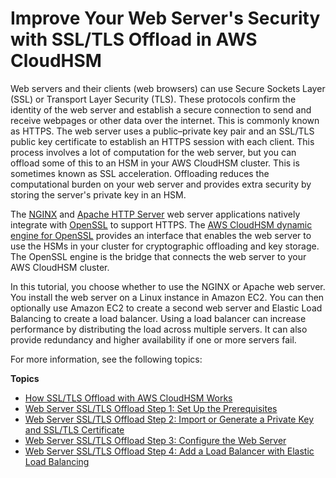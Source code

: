 # Improve Your Web Server's Security with SSL/TLS Offload in AWS CloudHSM<a name="ssl-offload"></a>

Web servers and their clients \(web browsers\) can use Secure Sockets Layer \(SSL\) or Transport Layer Security \(TLS\)\. These protocols confirm the identity of the web server and establish a secure connection to send and receive webpages or other data over the internet\. This is commonly known as HTTPS\. The web server uses a public–private key pair and an SSL/TLS public key certificate to establish an HTTPS session with each client\. This process involves a lot of computation for the web server, but you can offload some of this to an HSM in your AWS CloudHSM cluster\. This is sometimes known as SSL acceleration\. Offloading reduces the computational burden on your web server and provides extra security by storing the server's private key in an HSM\. 

The [NGINX](https://nginx.org/en/) and [Apache HTTP Server](https://httpd.apache.org/) web server applications natively integrate with [OpenSSL](https://www.openssl.org/) to support HTTPS\. The [AWS CloudHSM dynamic engine for OpenSSL](openssl-library.md) provides an interface that enables the web server to use the HSMs in your cluster for cryptographic offloading and key storage\. The OpenSSL engine is the bridge that connects the web server to your AWS CloudHSM cluster\. 

In this tutorial, you choose whether to use the NGINX or Apache web server\. You install the web server on a Linux instance in Amazon EC2\. You can then optionally use Amazon EC2 to create a second web server and Elastic Load Balancing to create a load balancer\. Using a load balancer can increase performance by distributing the load across multiple servers\. It can also provide redundancy and higher availability if one or more servers fail\. 

For more information, see the following topics:

**Topics**
+ [How SSL/TLS Offload with AWS CloudHSM Works](ssl-offload-overview.md)
+ [Web Server SSL/TLS Offload Step 1: Set Up the Prerequisites](ssl-offload-prerequisites.md)
+ [Web Server SSL/TLS Offload Step 2: Import or Generate a Private Key and SSL/TLS Certificate](ssl-offload-import-or-generate-private-key-and-certificate.md)
+ [Web Server SSL/TLS Offload Step 3: Configure the Web Server](ssl-offload-configure-web-server.md)
+ [Web Server SSL/TLS Offload Step 4: Add a Load Balancer with Elastic Load Balancing](ssl-offload-add-load-balancing.md)